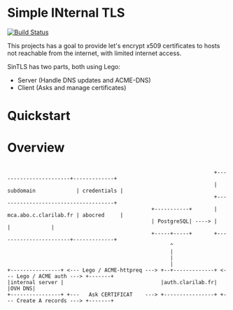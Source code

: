 Simple INternal TLS
===================

[![Build Status](https://travis-ci.org/zehome/sintls.svg?branch=master)](https://travis-ci.org/zehome/sintls)

This projects has a goal to provide let's encrypt x509 certificates to
hosts not reachable from the internet, with limited internet access.

SinTLS has two parts, both using Lego:
  - Server (Handle DNS updates and ACME-DNS)
  - Client (Asks and manage certificates)

Quickstart
==========



Overview
========

```text

                                                                  +-----------------------+-------------+
                                                                  | subdomain             | credentials |
                                                                  +-------------------------------------+
                                              +-----------+       | mca.abo.c.clarilab.fr | abocred     |
                                              | PostgreSQL| ----> |                       |             |
                                              +-----+-----+       +-----------------------+-------------+
                                                    ^
                                                    |
                                                    |
                                                    |
+----------------+ <--- Lego / ACME-httpreq ---> +--+-------------+ <--- Lego / ACME auth ---> +-------+
|internal server |                               |auth.clarilab.fr|                            |OVH DNS|
+----------------+ +---   Ask CERTIFICAT    ---> +----------------+ +--- Create A records ---> +-------+

```

